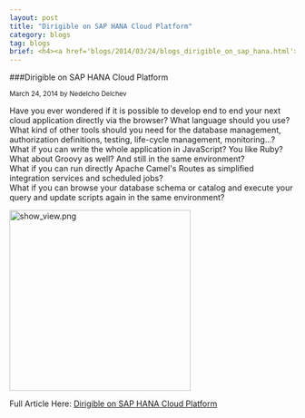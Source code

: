 ```yaml
---
layout: post
title: "Dirigible on SAP HANA Cloud Platform"
category: blogs
tag: blogs
brief: <h4><a href='blogs/2014/03/24/blogs_dirigible_on_sap_hana.html'>Dirigible on SAP HANA Cloud Platform</a></h4> <sub class="post-info">March 24, 2014 by Nedelcho Delchev</sub></br> Have you ever wondered if it is possible to develop end to end your next cloud application directly via the browser? What language should you use? What kind of other tools should you need for the database management, authorization definitions, testing, life-cycle management, monitoring...<br>
---
```


###Dirigible on SAP HANA Cloud Platform
		
<sub class="post-info">March 24, 2014 by Nedelcho Delchev</sub>
		
Have you ever wondered if it is possible to develop end to end your next cloud application
directly via the browser? What language should you use? What kind of other tools should
you need for the database management, authorization definitions, testing, life-cycle
management, monitoring…?<br>
What if you can write the whole application in JavaScript? You like Ruby? What about Groovy as well? And still in the same environment?<br> 
What if you can run directly Apache Camel's Routes as simplified integration services and scheduled jobs?<br>
What if you can browse your database schema or catalog and execute your query and update scripts again in the same environment?<br>

<a href="http://scn.sap.com/servlet/JiveServlet/downloadImage/38-104450-417291/503-400/dirigible_sample.png"><img alt="show_view.png" class="jive-image" height="319" src="http://scn.sap.com/servlet/JiveServlet/downloadImage/38-104450-417291/503-400/dirigible_sample.png"></a><br>


Full Article Here: [Dirigible on SAP HANA Cloud Platform](http://scn.sap.com/community/developer-center/cloud-platform/blog/2014/03/24/dirigible-on-hana-cloud-platform)
